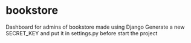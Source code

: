 # bookstore
Dashboard for admins of bookstore made using Django
Generate a new SECRET_KEY and put it in settings.py before start the project
